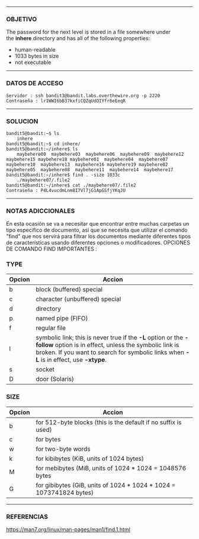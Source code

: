 ----
### OBJETIVO 
The password for the next level is stored in a file somewhere under the **inhere** directory and has all of the following properties:

- human-readable
- 1033 bytes in size
- not executable

---
### DATOS DE ACCESO
	Servidor : ssh bandit3@bandit.labs.overthewire.org -p 2220
	Contraseña : lrIWWI6bB37kxfiCQZqUdOIYfr6eEeqR

---
### SOLUCION
	bandit5@bandit:~$ ls
		inhere
	bandit5@bandit:~$ cd inhere/
	bandit5@bandit:~/inhere$ ls
		maybehere00  maybehere03  maybehere06  maybehere09  maybehere12  maybehere15 maybehere18 maybehere01  maybehere04  maybehere07  maybehere10  maybehere13  maybehere16 maybehere19 maybehere02  maybehere05  maybehere08  maybehere11  maybehere14  maybehere17
	bandit5@bandit:~/inhere$ find . -size 1033c
		./maybehere07/.file2
	bandit5@bandit:~/inhere$ cat ./maybehere07/.file2
	Contraseña : P4L4vucdmLnm8I7Vl7jG1ApGSfjYKqJU

---
### NOTAS ADICCIONALES
En esta ocasión se va a necesitar que encontrar entre muchas carpetas un tipo especifico de documento, así que se necesita que utilizar el comando "find" que nos servirá para filtrar los documentos mediante diferentes tipos de características usando diferentes opciones o modificadores.
OPCIONES DE COMANDO FIND IMPORTANTES :
### TYPE
| Opcion | Accion |
|-|-|
|b |block (buffered) special|
|c |character (unbuffered) special|
|d |directory
|p |named pipe (FIFO)
|f |regular file
|l |symbolic link; this is never true if the **-L** option or the **-follow** option is in effect, unless the symbolic link is broken.  If you want to search for symbolic links when **-L** is in effect, use **-xtype**.
|s |socket
|D |door (Solaris)

### SIZE
| Opcion | Accion |
|-|-|
|b|    for 512-byte blocks (this is the default if no suffix is used)
|c|    for bytes
|w|    for two-byte words
|k|    for kibibytes (KiB, units of 1024 bytes)
|M|    for mebibytes (MiB, units of 1024 * 1024 = 1048576 bytes
|G|    for gibibytes (GiB, units of 1024 * 1024 * 1024 = 1073741824 bytes)


---
### REFERENCIAS
https://man7.org/linux/man-pages/man1/find.1.html
